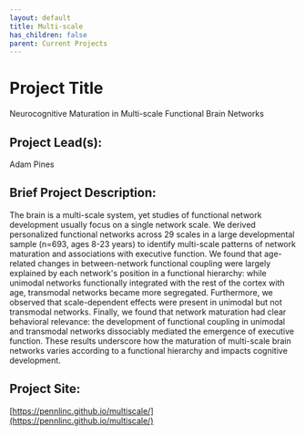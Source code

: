 ```yaml
---
layout: default
title: Multi-scale
has_children: false
parent: Current Projects
---
```


# Project Title

Neurocognitive Maturation in Multi-scale Functional Brain Networks


## Project Lead(s):

Adam Pines


## Brief Project Description:

The brain is a multi-scale system, yet studies of functional network development usually focus on a single network scale. We derived personalized functional networks across 29 scales in a large developmental sample (n=693, ages 8-23 years) to identify multi-scale patterns of network maturation and associations with executive function. We found that age-related changes in between-network functional coupling were largely explained by each network's position in a functional hierarchy: while unimodal networks functionally integrated with the rest of the cortex with age, transmodal networks became more segregated. Furthermore, we observed that scale-dependent effects were present in unimodal but not transmodal networks. Finally, we found that network maturation had clear behavioral relevance: the development of functional coupling in unimodal and transmodal networks dissociably mediated the emergence of executive function. These results underscore how the maturation of multi-scale brain networks varies according to a functional hierarchy and impacts cognitive development.


## Project Site:

[https://pennlinc.github.io/multiscale/](https://pennlinc.github.io/multiscale/)
